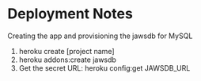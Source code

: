 # Deployment Notes

Creating the app and provisioning the jawsdb for MySQL

1. heroku create [project name]
2. heroku addons:create jawsdb
3. Get the secret URL: heroku config:get JAWSDB_URL

